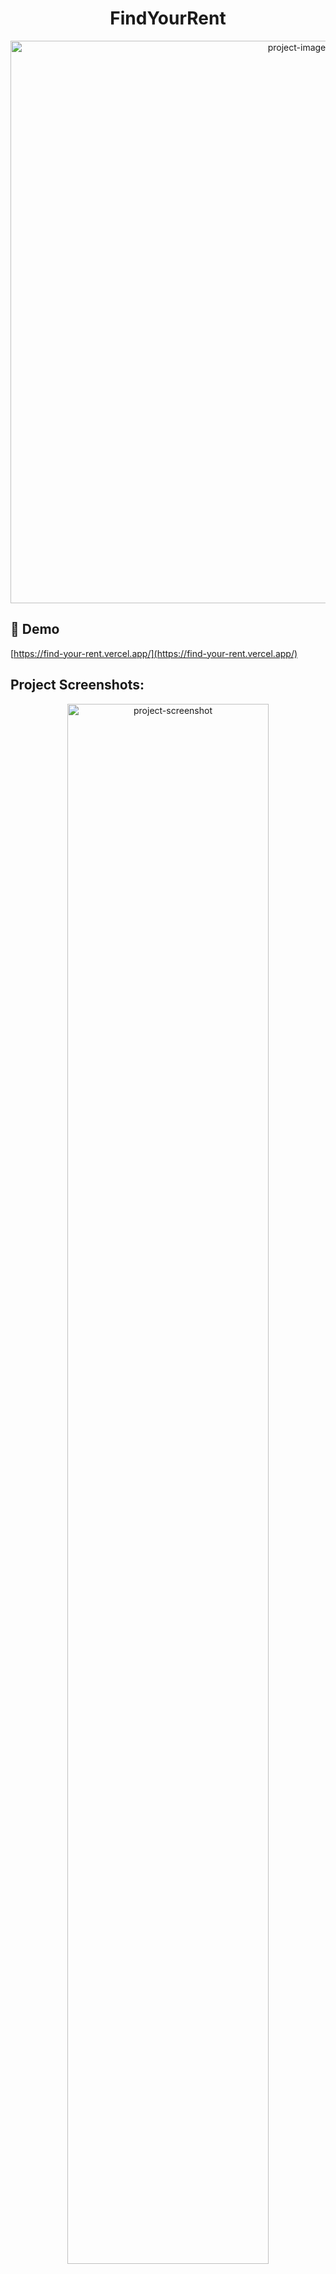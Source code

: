 <h1 align="center" id="title">FindYourRent</h1>
<p align="center"><img src="https://github.com/RiyaTorgal/find-your-rent/assets/142211656/b91d6493-56cf-4d91-ba91-b3bc2d224f4c" width="900" alt="project-image"></p>


<h2>🚀 Demo</h2>

[https://find-your-rent.vercel.app/](https://find-your-rent.vercel.app/)

<h2>Project Screenshots:</h2>

<div align="center">
  <img src="https://github.com/RiyaTorgal/find-your-rent/assets/142211656/ecaf867d-8964-4a09-af2f-c6ba04325d40" alt="project-screenshot" width="80%"/">
</div>

  
  
<h2>🧐 Features</h2>

Here're some of the project's best features:

*   User Authorization and Authentication
*   CRUD Operations
*   Interactive User Interface
*   PostGreSQL Database

 
<h2>💻 Built with</h2>

Technologies used in the project:

*   Next.js
*   TailwindCSS
*   PostGreSQL
*   Prisma ORM
*   JSON Web Token

